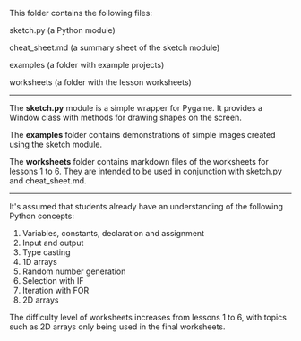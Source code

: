 This folder contains the following files:

sketch.py (a Python module)

cheat_sheet.md (a summary sheet of the sketch module)

examples (a folder with example projects)

worksheets (a folder with the lesson worksheets)

---

The **sketch.py** module is a simple wrapper for Pygame.
It provides a Window class with methods for drawing shapes on the screen.

The **examples** folder contains demonstrations of simple images created using the sketch module.

The **worksheets** folder contains markdown files of the worksheets for lessons 1 to 6.
They are intended to be used in conjunction with sketch.py and cheat_sheet.md.

---

It's assumed that students already have an understanding of the following Python concepts:
1. Variables, constants, declaration and assignment
2. Input and output
3. Type casting
4. 1D arrays
5. Random number generation 
6. Selection with IF 
7. Iteration with FOR
8. 2D arrays

The difficulty level of worksheets increases from lessons 1 to 6, with topics such as 2D arrays only being used in the final worksheets.
